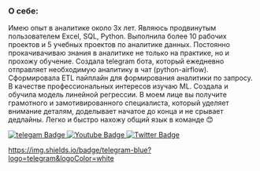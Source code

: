 ### О себе:

Имею опыт в аналитике около 3х лет. Являюсь продвинутым пользователем Excel, SQL, Python. Выполнила более 10 рабочих проектов и 5 учебных проектов по аналитике данных.
Постоянно прокачивачиваю знания в аналитике не только на практике, но и прохожу обучение. Создала telegram бота, который ежедневно отправляет необходимую аналитику в чат (python-airflow). Сформировала ETL пайплайн для формирования аналитики по запросу.
В качестве профессиональных интересов изучаю ML. Создала и обучила модель линейной регрессии.
В моем лице вы получите грамотного и замотивированного специалиста, который уделяет внимание деталям, доделывает начатое до конца и не срывает дедлайны.
Легко и быстро нахожу общий язык в команде 😊

<div id="badges">
  <a href="https://t.me/Renata1308">
    <img src="https://img.shields.io/badge/telegram-blue?logo=telegram&logoColor=white" alt="telegam Badge"/>
  </a>
  <a href="your-youtube-URL">
    <img src="https://img.shields.io/badge/YouTube-red?style=for-the-badge&logo=youtube&logoColor=white" alt="Youtube Badge"/>
  </a>
  <a href="your-twitter-URL">
    <img src="https://img.shields.io/badge/Twitter-blue?style=for-the-badge&logo=twitter&logoColor=white" alt="Twitter Badge"/>
  </a>
</div>

https://img.shields.io/badge/telegram-blue?logo=telegram&logoColor=white
